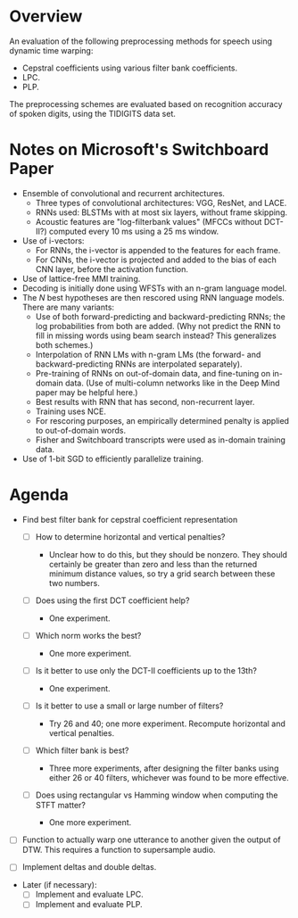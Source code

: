 # Overview

An evaluation of the following preprocessing methods for speech using dynamic time warping:
- Cepstral coefficients using various filter bank coefficients.
- LPC.
- PLP.

The preprocessing schemes are evaluated based on recognition accuracy of spoken digits, using the
TIDIGITS data set.

# Notes on Microsoft's Switchboard Paper

- Ensemble of convolutional and recurrent architectures.
  - Three types of convolutional architectures: VGG, ResNet, and LACE.
  - RNNs used: BLSTMs with at most six layers, without frame skipping.
  - Acoustic features are "log-filterbank values" (MFCCs without DCT-II?) computed every 10 ms using
    a 25 ms window.
- Use of i-vectors:
  - For RNNs, the i-vector is appended to the features for each frame.
  - For CNNs, the i-vector is projected and added to the bias of each CNN layer, before the
    activation function.
- Use of lattice-free MMI training.
- Decoding is initially done using WFSTs with an n-gram language model.
- The $N$ best hypotheses are then rescored using RNN language models. There are many variants:
  - Use of both forward-predicting and backward-predicting RNNs; the log probabilities from both are
    added. (Why not predict the RNN to fill in missing words using beam search instead? This
    generalizes both schemes.)
  - Interpolation of RNN LMs with n-gram LMs (the forward- and backward-predicting RNNs are
    interpolated separately).
  - Pre-training of RNNs on out-of-domain data, and fine-tuning on in-domain data. (Use of
    multi-column networks like in the Deep Mind paper may be helpful here.)
  - Best results with RNN that has second, non-recurrent layer.
  - Training uses NCE.
  - For rescoring purposes, an empirically determined penalty is applied to out-of-domain words.
  - Fisher and Switchboard transcripts were used as in-domain training data.
- Use of 1-bit SGD to efficiently parallelize training.

# Agenda

- Find best filter bank for cepstral coefficient representation
  - [ ] How to determine horizontal and vertical penalties?
    - Unclear how to do this, but they should be nonzero. They should certainly be greater than zero
      and less than the returned minimum distance values, so try a grid search between these two
      numbers.
  - [ ] Does using the first DCT coefficient help?
    - One experiment.
  - [ ] Which norm works the best?
    - One more experiment.

  - [ ] Is it better to use only the DCT-II coefficients up to the 13th?
    - One experiment.
  - [ ] Is it better to use a small or large number of filters?
    - Try 26 and 40; one more experiment. Recompute horizontal and vertical penalties.
  - [ ] Which filter bank is best?
    - Three more experiments, after designing the filter banks using either 26 or 40 filters,
      whichever was found to be more effective.
  - [ ] Does using rectangular vs Hamming window when computing the STFT matter?
    - One more experiment.

- [ ] Function to actually warp one utterance to another given the output of DTW. This requires a
      function to supersample audio.

- [ ] Implement deltas and double deltas.

- Later (if necessary):
  - [ ] Implement and evaluate LPC.
  - [ ] Implement and evaluate PLP.
